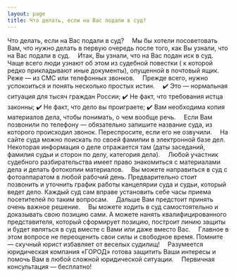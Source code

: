 ```yaml
---
layout: page
title: Что делать, если на Вас подали в суд?
---
```


Что делать, если на Вас подали в суд?
⠀
Мы бы хотели посоветовать Вам, что нужно делать в первую очередь после того, как Вы узнали, что на Вас подали в суд.
⠀
Итак, Вы узнали, что на Вас подан иск в суд. Чаще всего люди узнают об этом из судебной повестки ( к которой редко прикладывают иные документы), опущенной в почтовый ящик. Реже — из СМС или телефонных звонков.
⠀
Прежде всего, нужно успокоиться и понять несколько простых истин.
⠀
✔️ Это — нормальная ситуация для тысяч граждан России;
✔️ Не факт, что требования истца законны;
✔️ Не факт, что дело вы проиграете;
✔️ Вам необходима копия материалов дела, чтобы понимать, о чем вообще речь.
⠀
Если Вам позвонили по телефону — обязательно запишите название суда, из которого происходил звонок. Переспросите, если его не озвучили.
⠀
На сайте суда можно поискать по своей фамилии в электронной базе дел. Некоторая информация о деле отражается там (даты заседаний, фамилия судьи и сторон по делу, категория дела).
⠀
Любой участник судебного разбирательства имеет право знакомиться с материалами дела и делать фотокопии материалов.
⠀
Вы можете направиться в суд с фотоаппаратом в любой рабочий день. Предварительно стоит позвонить и уточнить график работы канцелярии суда и судьи, который ведет дело. Каждый суд сам вправе установить себе часы приема посетителей по таким вопросам.
⠀
Дальше Вам предстоит принять очень важное решение.
⠀
Вы можете ходить в суд самостоятельно и доказывать свою позицию сами. А можете нанять квалифицированного представителя, который сформирует позицию, построит линию защиты и будет являться в суд вместе с Вами или даже вместо Вас.
⠀
Главное в этом вопросе не переоценить свои силы и свободное время. Помните — скучный юрист избавляет от веселых судилищ!
⠀
Разумеется юридическая компания «ГОРОД» готова защитить Ваши интересы и помочь Вам в любой сложной юридической ситуации.
⠀
Первичная консультация — бесплатно!
